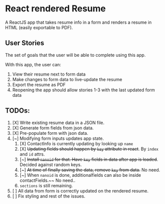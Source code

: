 # React rendered Resume

A ReactJS app that takes resume info in a form and renders a resume in HTML (easily exportable to PDF).

## User Stories

The set of goals that the user will be able to complete using this app.

With this app, the user can:

1. View their resume next to form data
2. Make changes to form data to live-update the resume
3. Export the resume as PDF
4. Reopening the app should allow stories 1-3 with the last updated form data

## TODOs:

1. [X] Write existing resume data in a JSON file.
2. [X] Generate form fields from json data.
3. [X] Pre-populate form with json data.
4. [~] Modifying form inputs updates app state.
	1. [X] ContactInfo is currently updating by looking up `name`
	2. [X] ~~Updating fields should happen by `key` attribute in react~~. By `index` and `id` attrs.
	3. [~] ~~Install `nanoid` for that. Have `key` fields in data after app is loaded~~. Decided against random keys.
	4. [~] ~~At time of finally saving the data, remove `key` from data.~~ No need.
	5. [~] When `nanoid` is done, additionalfields can also be inside contactFields.~~ No need..
	6. `sections` is still remaining.
5. [ ] All data from form is correctly updated on the rendered resume.
6. [ ] Fix styling and rest of the issues.
